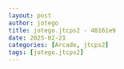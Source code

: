 ```yaml
---
layout: post
author: jotego
title: jotego.jtcps2 - 48161e9
date: 2025-02-21
categories: [Arcade, jtcps2]
tags: [jotego.jtcps2]
---
```


